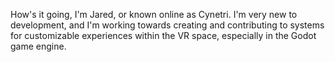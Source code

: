 How's it going, I'm Jared, or known
online as Cynetri.
I'm very new to development, and I'm
working towards creating and contributing 
to systems for customizable experiences
within the VR space, especially in the Godot 
game engine.

